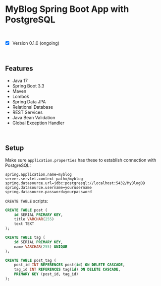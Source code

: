 # MyBlog Spring Boot App with PostgreSQL
<br>

- [x] Version 0.1.0 (ongoing)
<br>

## Features

- Java 17
- Spring Boot 3.3
- Maven
- Lombok
- Spring Data JPA
- Relational Database
- REST Services
- Java Bean Validation
- Global Exception Handler

<br>

## Setup

Make sure `application.properties` has these to establish connection with PostgreSQL:
```properties
spring.application.name=myblog
server.servlet.context-path=/myblog
spring.datasource.url=jdbc:postgresql://localhost:5432/MyBlogDB
spring.datasource.username=yourusername
spring.datasource.password=yourpassword
```

`CREATE TABLE` scripts:

```sql
CREATE TABLE post (
    id SERIAL PRIMARY KEY,
    title VARCHAR(255)
    text TEXT
);

CREATE TABLE tag (
    id SERIAL PRIMARY KEY,
    name VARCHAR(255) UNIQUE
);

CREATE TABLE post_tag (
    post_id INT REFERENCES post(id) ON DELETE CASCADE,
    tag_id INT REFERENCES tag(id) ON DELETE CASCADE,
    PRIMARY KEY (post_id, tag_id)
);
```

